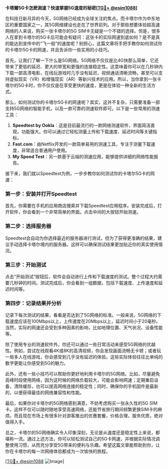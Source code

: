 **卡塔爾5G卡怎麽測速？快速掌握5G速度的秘密[[TG💪+ @esim1088](https://t.me/s/esim1088)]**

在科技日新月异的今天，5G网络已经成为全球关注的焦点。而卡塔尔作为中东地区的重要国家之一，其5G网络建设也走在了世界前列。对于那些想要体验超高速网络的人来说，购买一张卡塔尔的5G SIM卡无疑是一个不错的选择。但是，很多人在拿到卡塔尔的5G卡后可能会有疑问：这张卡的实际网速到底如何？是不是真的能达到宣传中的“飞一般”的速度呢？别担心，这篇文章将手把手教你如何测试你的卡塔尔5G卡的网速，并且告诉你一些实用的小技巧。

首先，让我们了解一下什么是5G网络。5G网络不仅仅是比4G快那么简单，它还带来了更低的延迟、更大的带宽和更强的连接稳定性。这意味着你可以在几秒钟内下载一部高清电影，在线玩游戏时几乎没有延迟，视频通话清晰流畅，甚至可以支持虚拟现实（VR）和增强现实（AR）等新兴技术的应用。所以，当你拿到一张卡塔尔的5G卡时，你不仅仅是在享受更快的速度，更是在体验一种全新的生活方式。

那么，如何测试你的卡塔尔5G卡的网速呢？其实，这并不复杂，只需要准备一部支持5G网络的智能手机，以及一款可靠的测速软件即可。以下是一些常用的测速工具：

1. **Speedtest by Ookla**：这是目前最流行的一款网络测速软件，界面简洁直观，功能强大。你可以通过它轻松测量上传和下载速度、延迟时间等关键指标。
2. **Fast.com**：由Netflix开发的一款简单易用的测速工具，专注于测量下载速度，非常适合普通用户使用。
3. **My Speed Test**：另一款基于云端的测速应用，能够提供详细的网络性能报告。

接下来，我们就以Speedtest为例，一步步教你如何测试你的卡塔尔5G卡的网速：

### 第一步：安装并打开Speedtest

首先，你需要在手机的应用商店搜索并下载Speedtest应用程序。安装完成后，打开软件，你会看到一个非常简单的界面。点击中间的大按钮开始测速。

### 第二步：选择服务器

Speedtest会自动为你选择最近的服务器进行测试，但为了获得更准确的结果，建议手动选择卡塔尔境内的服务器。这样可以确保测试结果更加贴近你的真实使用情况。

### 第三步：开始测试

点击“开始测试”按钮后，软件会自动进行上传和下载速度的测试。整个过程大约需要几秒钟的时间。测试完成后，你会看到一组数据，包括下载速度、上传速度和延迟时间等。

### 第四步：记录结果并分析

记录下每次测试的结果，看看是否达到了5G网络的标准。一般来说，5G网络的下载速度应该在100Mbps以上，上传速度在20Mbps以上，延迟时间小于20毫秒。当然，实际的网速还会受到多种因素的影响，比如地理位置、天气状况、设备性能等。

除了使用专业的测速软件外，你还可以通过一些日常活动来感受5G网络的优越性。例如，尝试在线观看4K或8K的高清视频，你会发现画面流畅无卡顿；或者玩一局多人在线游戏，你会感受到几乎没有延迟的体验。这些实际体验往往比单纯的数字更能让你感受到5G的魅力。

此外，还有一些小技巧可以帮助你更好地利用卡塔尔的5G网络。比如，尽量避免高峰时段使用网络，因为这时候的网络负载较大，可能会影响网速；定期重启设备，清除缓存，也可以提高网络连接的稳定性；同时，确保你的手机固件是最新的，以便获得最佳的网络兼容性和性能。

最后，如果你对卡塔尔的5G网络感到满意，不妨考虑购买一张永久性的5G SIM卡。这样不仅可以随时随地享受高速网络，还能节省旅行期间频繁更换SIM卡的麻烦。而且现在市场上有很多针对游客推出的优惠套餐，价格合理，服务优质，绝对值得入手。

总之，卡塔尔的5G网络确实令人印象深刻，无论是从速度还是稳定性上来说，都堪称一流。通过上述方法，你可以轻松测试自己的5G卡网速，并根据实际情况调整使用习惯，从而充分享受5G带来的便利与乐趣。希望这篇文章能帮助到你，让你在卡塔尔的每一次网络体验都成为一次愉快的旅程。

[[TG💪+ @esim1088](https://t.me/s/esim1088) ![Image](https://i.postimg.cc/4NQfJmqS/Snipaste-2025-05-13-00-14-12.png)]